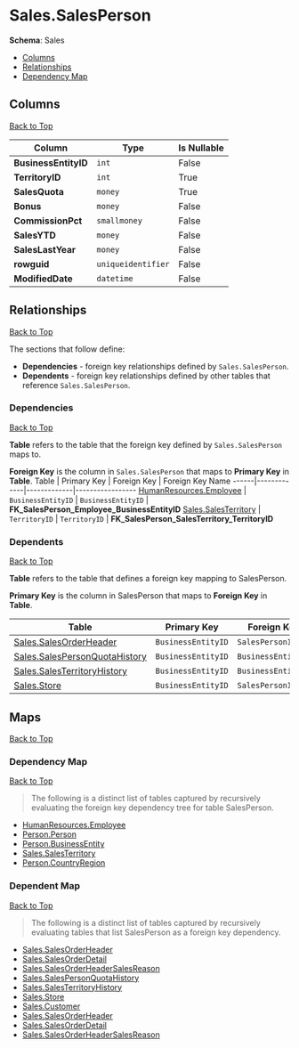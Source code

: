 # Sales.SalesPerson

**Schema**: Sales
* [Columns](#columns)
* [Relationships](#relationships)
* [Dependency Map](#dependency-map)

## Columns
[Back to Top](#salesperson)

Column | Type | Is Nullable
-------|------|------------
**BusinessEntityID** | `int` | False
**TerritoryID** | `int` | True
**SalesQuota** | `money` | True
**Bonus** | `money` | False
**CommissionPct** | `smallmoney` | False
**SalesYTD** | `money` | False
**SalesLastYear** | `money` | False
**rowguid** | `uniqueidentifier` | False
**ModifiedDate** | `datetime` | False

## Relationships
[Back to Top](#salesperson)


The sections that follow define:
* **Dependencies** - foreign key relationships defined by `Sales.SalesPerson`.
* **Dependents** - foreign key relationships defined by other tables that reference `Sales.SalesPerson`.

### Dependencies
[Back to Top](#salesperson)


**Table** refers to the table that the foreign key defined by `Sales.SalesPerson` maps to.

**Foreign Key** is the column in `Sales.SalesPerson` that maps to **Primary Key** in **Table**.
Table | Primary Key | Foreign Key | Foreign Key Name
------|-------------|-------------|-----------------
[HumanResources.Employee](../HumanResources/Employee.md) | `BusinessEntityID` | `BusinessEntityID` | **FK_SalesPerson_Employee_BusinessEntityID**
[Sales.SalesTerritory](./SalesTerritory.md) | `TerritoryID` | `TerritoryID` | **FK_SalesPerson_SalesTerritory_TerritoryID**

### Dependents
[Back to Top](#salesperson)

**Table** refers to the table that defines a foreign key mapping to SalesPerson.

**Primary Key** is the column in SalesPerson that maps to **Foreign Key** in **Table**.

Table | Primary Key | Foreign Key | Foreign Key Name
------|-------------|-------------|-----------------
[Sales.SalesOrderHeader](./SalesOrderHeader.md) | `BusinessEntityID` | `SalesPersonID` | **FK_SalesOrderHeader_SalesPerson_SalesPersonID**
[Sales.SalesPersonQuotaHistory](./SalesPersonQuotaHistory.md) | `BusinessEntityID` | `BusinessEntityID` | **FK_SalesPersonQuotaHistory_SalesPerson_BusinessEntityID**
[Sales.SalesTerritoryHistory](./SalesTerritoryHistory.md) | `BusinessEntityID` | `BusinessEntityID` | **FK_SalesTerritoryHistory_SalesPerson_BusinessEntityID**
[Sales.Store](./Store.md) | `BusinessEntityID` | `SalesPersonID` | **FK_Store_SalesPerson_SalesPersonID**

## Maps
[Back to Top](#salesperson)

### Dependency Map
[Back to Top](#salesperson)

> The following is a distinct list of tables captured by recursively evaluating the foreign key dependency tree for table SalesPerson.

* [HumanResources.Employee](../HumanResources/Employee.md)
* [Person.Person](../Person/Person.md)
* [Person.BusinessEntity](./BusinessEntity.md)
* [Sales.SalesTerritory](./SalesTerritory.md)
* [Person.CountryRegion](../Person/CountryRegion.md)
### Dependent Map
[Back to Top](#salesperson)

> The following is a distinct list of tables captured by recursively evaluating tables that list SalesPerson as a foreign key dependency.

* [Sales.SalesOrderHeader](./SalesOrderHeader.md)
* [Sales.SalesOrderDetail](./SalesOrderDetail.md)
* [Sales.SalesOrderHeaderSalesReason](./SalesOrderHeaderSalesReason.md)
* [Sales.SalesPersonQuotaHistory](./SalesPersonQuotaHistory.md)
* [Sales.SalesTerritoryHistory](./SalesTerritoryHistory.md)
* [Sales.Store](./Store.md)
* [Sales.Customer](./Customer.md)
* [Sales.SalesOrderHeader](./SalesOrderHeader.md)
* [Sales.SalesOrderDetail](./SalesOrderDetail.md)
* [Sales.SalesOrderHeaderSalesReason](./SalesOrderHeaderSalesReason.md)
